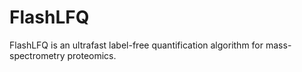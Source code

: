 # FlashLFQ

FlashLFQ is an ultrafast label-free quantification algorithm for mass-spectrometry proteomics.
